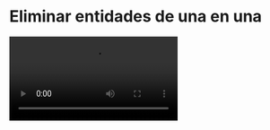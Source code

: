 # Eliminar entidades de una en una

<video controls><source src="https://digi21.blob.core.windows.net/videos-ayuda/desarrollo/24.%20Eliminar%20entidades%20de%20una%20en%20una.mp4" type="video/mp4"></video>



